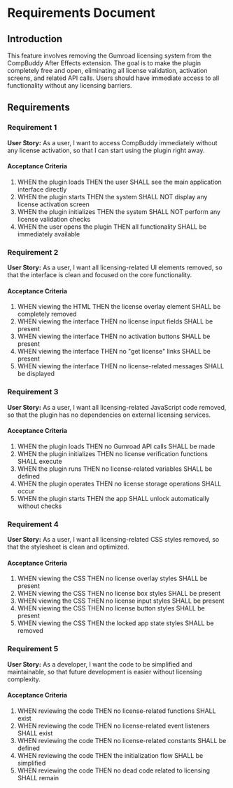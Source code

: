# Requirements Document

## Introduction

This feature involves removing the Gumroad licensing system from the CompBuddy After Effects extension. The goal is to make the plugin completely free and open, eliminating all license validation, activation screens, and related API calls. Users should have immediate access to all functionality without any licensing barriers.

## Requirements

### Requirement 1

**User Story:** As a user, I want to access CompBuddy immediately without any license activation, so that I can start using the plugin right away.

#### Acceptance Criteria

1. WHEN the plugin loads THEN the user SHALL see the main application interface directly
2. WHEN the plugin starts THEN the system SHALL NOT display any license activation screen
3. WHEN the plugin initializes THEN the system SHALL NOT perform any license validation checks
4. WHEN the user opens the plugin THEN all functionality SHALL be immediately available

### Requirement 2

**User Story:** As a user, I want all licensing-related UI elements removed, so that the interface is clean and focused on the core functionality.

#### Acceptance Criteria

1. WHEN viewing the HTML THEN the license overlay element SHALL be completely removed
2. WHEN viewing the interface THEN no license input fields SHALL be present
3. WHEN viewing the interface THEN no activation buttons SHALL be present
4. WHEN viewing the interface THEN no "get license" links SHALL be present
5. WHEN viewing the interface THEN no license-related messages SHALL be displayed

### Requirement 3

**User Story:** As a user, I want all licensing-related JavaScript code removed, so that the plugin has no dependencies on external licensing services.

#### Acceptance Criteria

1. WHEN the plugin loads THEN no Gumroad API calls SHALL be made
2. WHEN the plugin initializes THEN no license verification functions SHALL execute
3. WHEN the plugin runs THEN no license-related variables SHALL be defined
4. WHEN the plugin operates THEN no license storage operations SHALL occur
5. WHEN the plugin starts THEN the app SHALL unlock automatically without checks

### Requirement 4

**User Story:** As a user, I want all licensing-related CSS styles removed, so that the stylesheet is clean and optimized.

#### Acceptance Criteria

1. WHEN viewing the CSS THEN no license overlay styles SHALL be present
2. WHEN viewing the CSS THEN no license box styles SHALL be present
3. WHEN viewing the CSS THEN no license input styles SHALL be present
4. WHEN viewing the CSS THEN no license button styles SHALL be present
5. WHEN viewing the CSS THEN the locked app state styles SHALL be removed

### Requirement 5

**User Story:** As a developer, I want the code to be simplified and maintainable, so that future development is easier without licensing complexity.

#### Acceptance Criteria

1. WHEN reviewing the code THEN no license-related functions SHALL exist
2. WHEN reviewing the code THEN no license-related event listeners SHALL exist
3. WHEN reviewing the code THEN no license-related constants SHALL be defined
4. WHEN reviewing the code THEN the initialization flow SHALL be simplified
5. WHEN reviewing the code THEN no dead code related to licensing SHALL remain